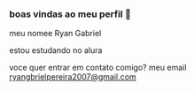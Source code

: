 ### boas vindas ao meu perfil 👋

meu nomee Ryan Gabriel 

estou estudando no alura 

voce quer entrar em contato comigo? meu email ryangbrielpereira2007@gmail.com 
